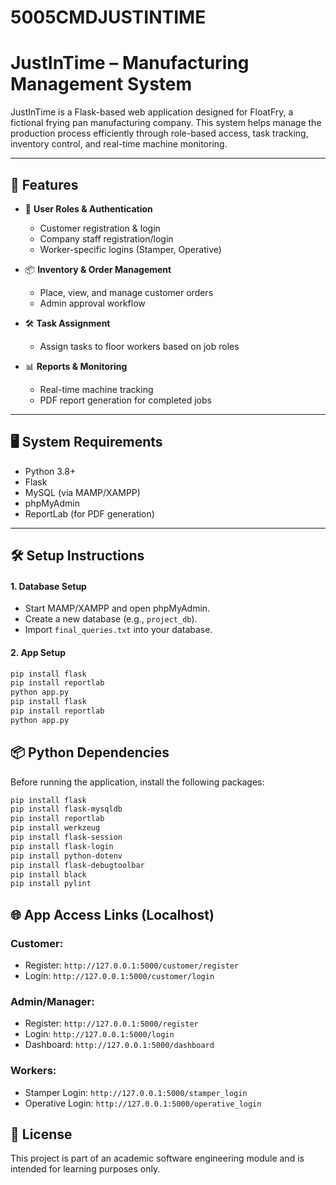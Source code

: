 # 5005CMDJUSTINTIME
# JustInTime – Manufacturing Management System

JustInTime is a Flask-based web application designed for FloatFry, a fictional frying pan manufacturing company. This system helps manage the production process efficiently through role-based access, task tracking, inventory control, and real-time machine monitoring.

---

## 🚀 Features

- 🔐 **User Roles & Authentication**
  - Customer registration & login
  - Company staff registration/login
  - Worker-specific logins (Stamper, Operative)
  
- 📦 **Inventory & Order Management**
  - Place, view, and manage customer orders
  - Admin approval workflow
  
- 🛠️ **Task Assignment**
  - Assign tasks to floor workers based on job roles

- 📊 **Reports & Monitoring**
  - Real-time machine tracking
  - PDF report generation for completed jobs

---

## 🖥️ System Requirements

- Python 3.8+
- Flask
- MySQL (via MAMP/XAMPP)
- phpMyAdmin
- ReportLab (for PDF generation)

---

## 🛠️ Setup Instructions

#### 1. **Database Setup**
- Start MAMP/XAMPP and open phpMyAdmin.
- Create a new database (e.g., `project_db`).
- Import `final_queries.txt` into your database.

#### 2. **App Setup**
```bash
pip install flask
pip install reportlab
python app.py
pip install flask
pip install reportlab
python app.py
```

## 📦 Python Dependencies

Before running the application, install the following packages:

```bash
pip install flask
pip install flask-mysqldb
pip install reportlab
pip install werkzeug
pip install flask-session
pip install flask-login
pip install python-dotenv
pip install flask-debugtoolbar
pip install black
pip install pylint
```

## 🌐 App Access Links (Localhost)
### Customer:
- Register: `http://127.0.0.1:5000/customer/register`
- Login: `http://127.0.0.1:5000/customer/login`

### Admin/Manager:
- Register: `http://127.0.0.1:5000/register`
- Login: `http://127.0.0.1:5000/login`
- Dashboard: `http://127.0.0.1:5000/dashboard`

### Workers:
- Stamper Login: `http://127.0.0.1:5000/stamper_login`
- Operative Login: `http://127.0.0.1:5000/operative_login`
## 📝 License

This project is part of an academic software engineering module and is intended for learning purposes only.  

